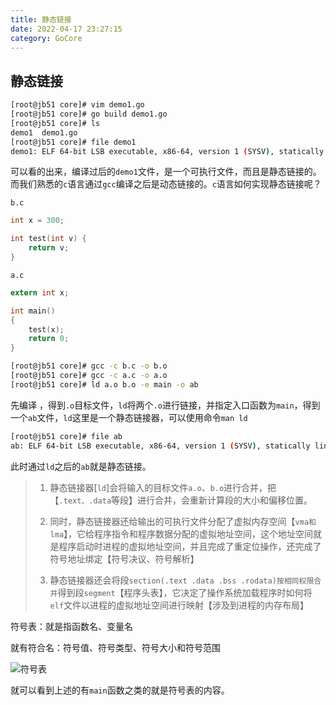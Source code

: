 ```yaml
---
title: 静态链接
date: 2022-04-17 23:27:15
category: GoCore
---
```


## 静态链接

```bash
[root@jb51 core]# vim demo1.go
[root@jb51 core]# go build demo1.go
[root@jb51 core]# ls
demo1  demo1.go
[root@jb51 core]# file demo1
demo1: ELF 64-bit LSB executable, x86-64, version 1 (SYSV), statically linked, not stripped
```

可以看的出来，编译过后的`demo1`文件，是一个可执行文件，而且是静态链接的。而我们熟悉的`c`语言通过`gcc`编译之后是动态链接的。`c`语言如何实现静态链接呢？

`b.c`

```c
int x = 300;

int test(int v) {
    return v;
}
```

`a.c`

```c
extern int x;

int main()
{
    test(x);
    return 0;
}
```

```bash
[root@jb51 core]# gcc -c b.c -o b.o
[root@jb51 core]# gcc -c a.c -o a.o
[root@jb51 core]# ld a.o b.o -e main -o ab
```

先编译 ，得到`.o`目标文件，`ld`将两个`.o`进行链接，并指定入口函数为`main`，得到一个`ab`文件，`ld`这里是一个静态链接器，可以使用命令`man ld`

```bash
[root@jb51 core]# file ab
ab: ELF 64-bit LSB executable, x86-64, version 1 (SYSV), statically linked, not stripped
```

此时通过`ld`之后的`ab`就是静态链接。

> 1.  静态链接器[`ld`]会将输入的目标文件`a.o`、`b.o`进行合并，把【`.text、.data`等段】进行合并，会重新计算段的大小和偏移位置。
>
> 2.  同时，静态链接器还给输出的可执行文件分配了虚拟内存空间【`vma和lma`】，它给程序指令和程序数据分配的虚拟地址空间，这个地址空间就是程序启动时进程的虚拟地址空间，并且完成了重定位操作，还完成了符号地址绑定【符号决议、符号解析】
> 3.  静态链接器还会将段`section(.text .data .bss .rodata)按相同权限合并`得到段`segment`【程序头表】，它决定了操作系统加载程序时如何将`elf`文件以进程的虚拟地址空间进行映射【涉及到进程的内存布局】

符号表：就是指函数名、变量名

就有符合名：符号值、符号类型、符号大小和符号范围

![符号表](https://xingqiu-tuchuang-1256524210.cos.ap-shanghai.myqcloud.com/4021/20220501111048.png)

就可以看到上述的有`main`函数之类的就是符号表的内容。
